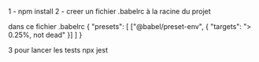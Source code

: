 1 - npm install
2 - creer un fichier .babelrc à la racine du projet

dans ce fichier .babelrc
{
"presets": [
["@babel/preset-env", { "targets": "> 0.25%, not dead" }]
]
}

3 pour lancer les tests npx jest
